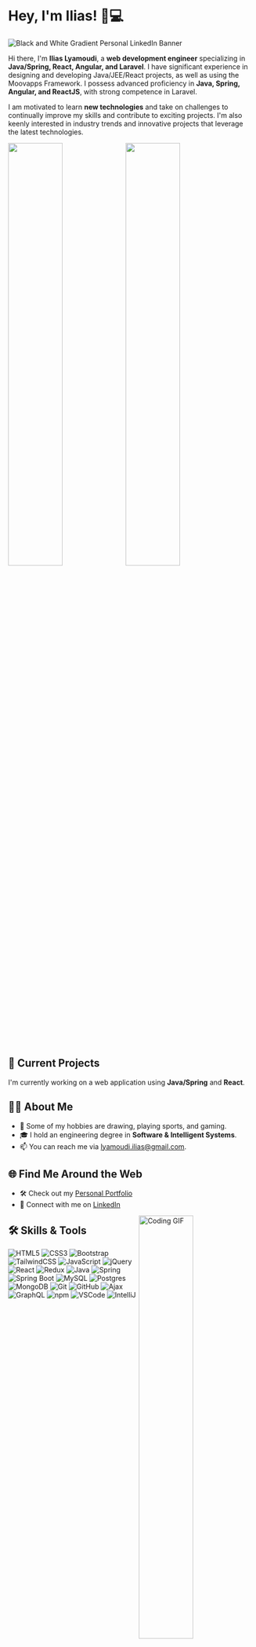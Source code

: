 # Hey, I'm Ilias! 👋💻

![Black and  White Gradient Personal LinkedIn Banner](https://github.com/user-attachments/assets/147a1ea3-fc80-48d6-9e7a-d4e003534bcc)


Hi there, I'm **Ilias Lyamoudi**, a **web development engineer** specializing in **Java/Spring, React, Angular, and Laravel**. I have significant experience in designing and developing Java/JEE/React projects, as well as using the Moovapps Framework. I possess advanced proficiency in **Java, Spring, Angular, and ReactJS**, with strong competence in Laravel.

I am motivated to learn **new technologies** and take on challenges to continually improve my skills and contribute to exciting projects. I'm also keenly interested in industry trends and innovative projects that leverage the latest technologies.

<img align="left" width="47%" src="https://github-readme-stats.vercel.app/api?username=Lyam0udi&show_icons=true&theme=transparent" />
<img align="left" width="47%" src="https://github-readme-stats.vercel.app/api/top-langs/?username=Lyam0udi&layout=compact" />

<br clear="left"/>

## 🔭 Current Projects

I'm currently working on a web application using **Java/Spring** and **React**.

## 🧑‍💻 About Me

- 🎨 Some of my hobbies are drawing, playing sports, and gaming.
- 🎓 I hold an engineering degree in **Software & Intelligent Systems**.
- 📫 You can reach me via [lyamoudi.ilias@gmail.com](mailto:lyamoudi.ilias@gmail.com).

## 🌐 Find Me Around the Web

- 🛠 Check out my [Personal Portfolio](https://lyam0udi.netlify.app/)
- 💼 Connect with me on [LinkedIn](https://www.linkedin.com/in/lyam0udi/)

<img align="right" alt="Coding GIF" src="https://media1.giphy.com/media/qgQUggAC3Pfv687qPC/giphy.gif?cid=ecf05e47qs4vghgnwjau89yasub1f8edpnlxuepoq8zyqft4&rid=giphy.gif&ct=g" width="47%"/>

## 🛠 Skills & Tools

<div>
   <img alt="HTML5" src="https://img.shields.io/badge/HTML5-%23E34F26.svg?style=for-the-badge&logo=html5&logoColor=white" />
   <img alt="CSS3" src="https://img.shields.io/badge/CSS3-%231572B6.svg?style=for-the-badge&logo=css3&logoColor=white" />
   <img alt="Bootstrap" src="https://img.shields.io/badge/Bootstrap-%23563D7C.svg?style=for-the-badge&logo=bootstrap&logoColor=white" />
   <img alt="TailwindCSS" src="https://img.shields.io/badge/TailwindCSS-%2338B2AC.svg?style=for-the-badge&logo=tailwind-css&logoColor=white" />
   <img alt="JavaScript" src="https://img.shields.io/badge/JavaScript-%23323330.svg?style=for-the-badge&logo=javascript&logoColor=%23F7DF1E" />
   <img alt="jQuery" src="https://img.shields.io/badge/jQuery-%230769AD.svg?style=for-the-badge&logo=jquery&logoColor=white" />
   <img alt="React" src="https://img.shields.io/badge/React-%2320232a.svg?style=for-the-badge&logo=react&logoColor=%2361DAFB" />
   <img alt="Redux" src="https://img.shields.io/badge/Redux-%23593d88.svg?style=for-the-badge&logo=redux&logoColor=white" />
   <img alt="Java" src="https://img.shields.io/badge/Java-%23ED8B00.svg?style=for-the-badge&logo=java&logoColor=white" />
   <img alt="Spring" src="https://img.shields.io/badge/Spring-%236DB33F.svg?style=for-the-badge&logo=spring&logoColor=white" />
   <img alt="Spring Boot" src="https://img.shields.io/badge/Spring%20Boot-%236DB33F.svg?style=for-the-badge&logo=spring&logoColor=white" />
   <img alt="MySQL" src="https://img.shields.io/badge/MySQL-%2300f.svg?style=for-the-badge&logo=mysql&logoColor=white" />
   <img alt="Postgres" src="https://img.shields.io/badge/Postgres-%23316192.svg?style=for-the-badge&logo=postgresql&logoColor=white" />
   <img alt="MongoDB" src="https://img.shields.io/badge/MongoDB-%234ea94b.svg?style=for-the-badge&logo=mongodb&logoColor=white" />
   <img alt="Git" src="https://img.shields.io/badge/Git-%23F05032.svg?style=for-the-badge&logo=git&logoColor=white" />
   <img alt="GitHub" src="https://img.shields.io/badge/GitHub-%23121011.svg?style=for-the-badge&logo=github&logoColor=white" />
   <img alt="Ajax" src="https://img.shields.io/badge/Ajax-%230051C9.svg?style=for-the-badge&logo=ajax&logoColor=white" />
   <img alt="GraphQL" src="https://img.shields.io/badge/GraphQL-%23e10098.svg?style=for-the-badge&logo=graphql&logoColor=white" />
   <img alt="npm" src="https://img.shields.io/badge/npm-%23CB3837.svg?style=for-the-badge&logo=npm&logoColor=white" />
   <img alt="VSCode" src="https://img.shields.io/badge/VSCode-%23007ACC.svg?style=for-the-badge&logo=visual-studio-code&logoColor=white" />
   <img alt="IntelliJ" src="https://img.shields.io/badge/IntelliJ%20IDEA-%23000000.svg?style=for-the-badge&logo=intellij-idea&logoColor=white" />
</div>
